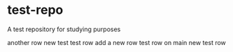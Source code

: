 # test-repo

A test repository for studying purposes

another row
new test
test row
add a new row
test row on main
new test row
